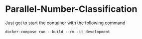 # Parallel-Number-Classification
 
Just got to start the container with the following command
```
docker-compose run --build --rm -it development
```